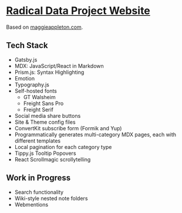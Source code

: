 # [Radical Data Project Website](radicaldata.org)

Based on [maggieappleton.com](https://maggieappleton.com).

## Tech Stack

- Gatsby.js
- MDX: JavaScript/React in Markdown
- Prism.js: Syntax Highlighting
- Emotion
- Typography.js
- Self-hosted fonts
  - GT Walsheim
  - Freight Sans Pro
  - Freight Serif
- Social media share buttons
- Site & Theme config files
- ConvertKit subscribe form (Formik and Yup)
- Programmatically generates multi-category MDX pages, each with different templates
- Local pagination for each category type
- Tippy.js Tooltip Popovers
- React Scrollmagic scrollytelling

## Work in Progress

- Search functionality
- Wiki-style nested note folders
- Webmentions
